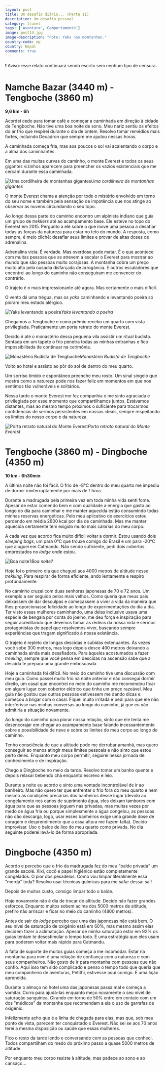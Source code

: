 ```yaml
---
layout: post
title: Um desafio diário... (Parte II)
description: Um desafio pessoal
category: travel
tags: ['Aventura','Comportamento']
image: post14.jpg
image-description: "Foto: Yaks nas montanhas."
country-code: np
country: Nepal
comments: true
---
```


:heavy_exclamation_mark: Aviso: esse relato continuará sendo escrito sem nenhum tipo de censura. 

# Namche Bazar (3440 m) - Tengboche (3860 m)

**9,6 km - 6h**

Acordei cedo para tomar café e começar a caminhada em direção à cidade de Tengboche. Não tive uma boa noite de sono. Meu nariz sentiu os efeitos do ar frio que respirei durante o dia de ontem. Resolvo tomar remédios mais fortes, incluindo Decadron que sempre me ajudou nessas horas.

A caminhada começa fria, mas aos poucos o sol vai acalentando o corpo e a alma dos caminhantes.

Em uma das muitas curvas do caminho, o monte Everest e todos os seus gigantes vizinhos aparecem para preencher os vazios existenciais que me cercam durante essa caminhada. 

![Uma cordilheira de montanhas gigantes]({{site.baseurl}}/assets/images/photos/posts/vizinhoseverest.jpg)*Uma cordilheira de montanhas gigantes*

O monte Everest chama a atenção por todo o mistério envolvido em torno do seu nome e também pela sensação de impotência que nos atinge ao observar as nuvens circundando o seu topo. 

Ao longo dessa parte do caminho encontro um alpinista indiano que guia um grupo de *trekkers* até ao acampamento base. Ele esteve no topo do Everest em 2015. Pergunto a ele sobre o que move uma pessoa a desafiar todas as forças da natureza para estar no teto do mundo. A resposta, como sempre, é meio clichê: desafiar seus limites e provar de altas doses de adrenalina.

Adrenalina vicia. É verdade. Mas overdose pode matar. É o que acontece com muitas pessoas que se atrevem a escalar o Everest para mostrar ao mundo que são pessoas muito corajosas. A montanha cobra um preço muito alto pela ousadia disfarçada de arrogância. E outros escaladores que encontrei ao longo do caminho não conseguiram me convencer do contrário. 

O trajeto é o mais impressionante até agora. Mas certamente o mais difícil. 

O vento dá uma trégua, mas os *yaks* caminhando e levantando poeira só pioram meu estado alérgico.

![Yaks levantando a poeira]({{site.baseurl}}/assets/images/photos/posts/yaks.jpg)*Yaks levantando a poeira*

Chegamos a Tengboche e como prêmio recebo um quarto com vista privilegiada. Praticamente um porta retrato do monte Everest. 

Decido ir até o monastério dessa pequena vila assistir um ritual budista. Sentada em um tapete o frio penetra todas as minhas entranhas e fico impossibilitada de continuar na cerimônia.

![Monastério Budista de Tengboche]({{site.baseurl}}/assets/images/photos/posts/monasterio.jpg)*Monastério Budista de Tengboche*

Volto ao hotel e assisto ao pôr do sol de dentro do meu quarto.

Um sorriso tímido e espontâneo preenche meu rosto. Um sinal singelo que mostra como a natureza pode nos fazer feliz em momentos em que nos sentimos tão vulneráveis e solitários. 

Nessa tarde o monte Everest me fez companhia e me sinto agraciada e privilegiada por esse momento que compartilhamos juntos. Estávamos distantes, mas ao mesmo tempo próximos o suficiente para trocarmos confidencias de sermos persistentes em nossos ideais, sempre respeitando os limites do nosso corpo e da natureza. 

![Porta retrato natural do Monte Everest]({{site.baseurl}}/assets/images/photos/posts/portaretrato.jpg)*Porta retrato natural do Monte Everest*

# Tengboche (3860 m) - Dingboche (4350 m)

**10 km - 6h30min**

A última noite não foi fácil. O frio de -8°C dentro do meu quarto me impediu de dormir ininterruptamente por mais de 1 hora.

Durante a madrugada pela primeira vez em toda minha vida senti fome. Apesar de estar comendo bem e com qualidade a energia que gasto ao longo do dia para caminhar e me manter aquecida estão consumindo todas minhas reservas energéticas. Pelo meu aplicativo de exercícios estou perdendo em média 2600 kcal por dia de caminhada. Mas me manter aquecida certamente tem exigido muito mais calorias do meu corpo.

A cada vez que acordo fica muito difícil voltar a dormir. Estou usando dois *sleeping bags*, um para 0°C que trouxe comigo do Brasil e um para -20°C que aluguei em Catmandu. Não sendo suficiente, pedi dois cobertos emprestados no *lodge* onde estou.

![Boa noite?]({{site.baseurl}}/assets/images/photos/posts/boanoite.jpg)*Boa noite?*

Hoje foi o primeiro dia que cheguei aos 4000 metros de altitude nesse *trekking*. Para respirar de forma eficiente, ando lentamente e respiro profundamente. 

No caminho cruzei com duas senhoras japonesas de 70 e 72 anos. Um exemplo a ser seguido pelos mais velhos. Como queria que meus pais deixassem de dar desculpas e começassem a viver a vida da maneira que lhes proporcionasse felicidade ao longo de experimentações do dia a dia. Ter visto essas mulheres caminhando, uma delas inclusive usava uma espécie de bengala por conta do joelho, me deu força e inspiração para seguir acreditando que devemos tomar as rédeas da nossa vida e sermos protagonistas do papel que resolvemos viver, buscando sempre experiências que tragam significado à nossa existência. 

O trajeto é repleto de longas descidas e subidas extenuantes. Às vezes você sobe 300 metros, mas logo depois desce 400 metros deixando a caminhada ainda mais desafiadora. Para àqueles acostumados a fazer *treeking*, sempre que você pensa em descidas na ascensão sabe que a descida te prepara uma grande emboscasda.

Hoje a caminhada foi difícil. No meio do caminho tive uma discussão com meu guia. Como passei muito frio na noite anterior e não consegui dormir direito, um casal que encontrei no meio do caminho me recomendou ficar em algum lugar com cobertor elétrico que tinha um preço razoável. Meu guia não gostou que outras pessoas estivessem me dando dicas e começou a brigar com o casal. Fiquei muito irritada e pedi para que ele não interferisse nas minhas conversas ao longo do caminho, já que eu não admitiria a situação novamente. 

Ao longo do caminho para piorar nossa relação, sinto que ele tenta me desencorajar em chegar ao acampamento base falando incessantemente sobre a possibilidade de neve e sobre os limites do meu corpo ao longo do caminho.

Tenho consciência de que a altitude pode me derrubar amanhã, mas quero conseguir ao menos atingir meus limites pessoais e não sinto que estou perto deles. Enquanto meu corpo permitir, seguirei nessa jornada de conhecimento e de inspiração.

Chego a Dingboche no meio da tarde. Resolvo tomar um banho quente e depois relaxar bebendo chá enquanto escrevo e leio.

Durante a noite eu acordo e sinto uma vontade incontrolável de ir ao banheiro. Mas não quero ter que enfrentar o frio fora do meu quarto e nem mesmo as condições precárias dos banheiros desse lugar (devido ao congelamento nos canos de suprimento água, eles deixam tambores com água para que as pessoas joguem nas privadas, mas muitas vezes por medo de água fria ou porque simplesmente a água congelou, as pessoas não dão descarga, logo, usar esses banheiros exige uma grande dose de coragem e desprendimento que a essa altura me fazem falta). Decido improvisar. Uso o balde de lixo do meu quarto como privada. No dia seguinte poderei lavá-lo de forma apropriada. 

# Dingboche (4350 m)

Acordo e percebo que o frio da madrugada fez do meu "balde privada"  um grande sacolé. Xixi, cocô e papel higiênico estão completamente congelados. O pior dos pesadelos. Como vou limpar literalmente essa "merda" toda? Resolvo usar técnicas químicas para me safar dessa: sal! 

Depois de muitos custo, consigo limpar todo o balde.

Hoje novamente não é dia de trocar de altitude. Decido não fazer grandes esforços. Enquanto muitos sobem acima dos 5000 metros de altitude, prefiro não arriscar e ficar no meio do caminho (4800 metros).

Antes de sair do *lodge* percebo que uma das japonesas não está bem. O seu nível de saturação de oxigênio está em 60%, mas mesmo assim elas decidem fazer a aclimatação. Apesar de minha saturação estar em 92% os guias tentam te desestimular o tempo todo. É uma estratégia que eles usam para poderem voltar mais rápido para Catmandu.

A falta de suporte de muitos guias começa a me incomodar. Estar na montanha para mim é uma relação de confiança com a natureza e com seus companheiros. Não gosto de ir para montanha com pessoas que não confio. Aqui isso tem sido complicado e penso o tempo todo que queria que meu companheiro de aventuras, Petithi, estivesse aqui comigo. É uma lição aprendida.

Durante o almoço no hotel uma das japonesas passa mal e começa a vomitar. Corro para ajudá-las enquanto meço novamente o seu nível de saturação sanguínea. Girando em torno de 50% entro em contato com um dos "médicos" da montanha que recomendam a ela o uso de garrafas de oxigênio. 

Infelizmente acho que é a linha de chegada para elas, mas que, sob meu ponto de vista, parecem ter conquistado o Everest. Não sei se aos 70 anos terei a mesma disposição ou saúde que essas mulheres.

Fico o resto da tarde lendo e conversando com as pessoas que conheci. Todos compartilham do medo do próximo passo a quase 5000 metros de altitude.

Por enquanto meu corpo resiste à altitude, mas padece ao sono e ao cansaço...



